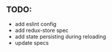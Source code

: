 ## TODO:
- add eslint config
- add redux-store spec
- add state persisting during reloading
- update specs 

